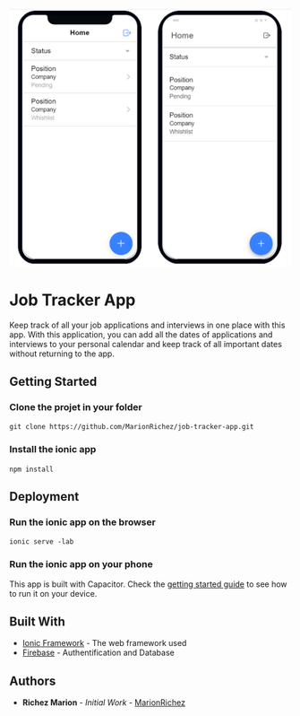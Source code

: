 ![Job Tracker App - Home](https://github.com/MarionRichez/job-tracker-app/blob/main/src/assets/images/Job%20Tracker%20App%20-%20Home(1).PNG)
# Job Tracker App

Keep track of all your job applications and interviews in one place with this app. With this application, you can add all the dates of applications and interviews to your personal calendar and keep track of all important dates without returning to the app.

## Getting Started

### Clone the projet in your folder

```
git clone https://github.com/MarionRichez/job-tracker-app.git
```

### Install the ionic app

```
npm install 
```

## Deployment

### Run the ionic app on the browser

```
ionic serve -lab
```

### Run the ionic app on your phone
This app is built with Capacitor. Check the [getting started guide](https://capacitorjs.com/docs/getting-started) to see how to run it on your device.

## Built With

* [Ionic Framework](https://ionicframework.com/) - The web framework used
* [Firebase](https://firebase.google.com/) - Authentification and Database

## Authors

* **Richez Marion** - *Initial Work* - [MarionRichez](https://github.com/MarionRichez)
